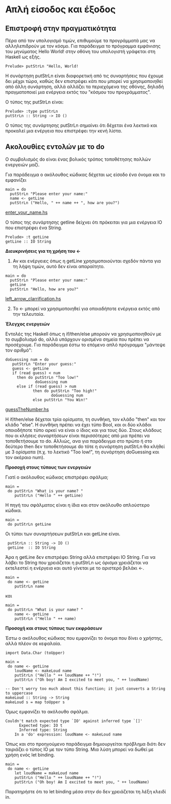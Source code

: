 # Απλή είσοδος και έξοδος

## Επιστροφή στην πραγματικότητα

Πέρα από τον υπολογισμό τιμών, επιθυμούμε τα προγράμματά μας να αλληλεπιδρούν με τον κόσμο. Για παράδειγμα το πρόγραμμα εμφάνισης του μηνύματος Hello World! στην οθόνη του υπολογιστή γράφεται στη Haskell ως εξής.

```
Prelude> putStrLn "Hello, World!
```

Η συνάρτηση putStrLn είναι διαφορετική από τις συναρτήσεις που έχουμε δει μέχρι τώρα, καθώς δεν επιστρέφει κάτι που μπορεί να χρησιμοποιηθεί από άλλη συνάρτηση, αλλά αλλάζει τα περιεχόμενα της οθόνης, δηλαδή πραγματοποιεί μια ενέργεια εκτός του "κόσμου του προγράμματος".

Ο τύπος της putStrLn είναι:

```
Prelude> :type putStrLn
putStrLn :: String -> IO ()
```

Ο τύπος της συνάρτησης putStrLn σημαίνει ότι δέχεται ένα λεκτικό και προκαλεί μια ενέργεια που επιστρέφει την κενή λίστα.

## Ακολουθίες εντολών με το do

Ο συμβολισμός do είναι ένας βολικός τρόπος τοποθέτησης πολλών ενεργειών μαζί.

Για παράδειγμα ο ακόλουθος κώδικας δέχεται ως είσοδο ένα όνομα και το εμφανίζει

```
main = do
  putStrLn "Please enter your name:"
  name <- getLine
  putStrLn ("Hello, " ++ name ++ ", how are you?")
```

[enter_your_name.hs](./enter_your_name.hs)

Ο τύπος της συνάρτησης getline δείχνει ότι πρόκειται για μια ενέργεια IO που επιστρέφει ένα String.

```
Prelude> :t getLine
getLine :: IO String
```

**Διευκρινήσεις για τη χρήση του <-**

1. Αν και ενέργειες όπως η getLine χρησιμοποιούνται σχεδόν πάντα για τη λήψη τιμών, αυτό δεν είναι απαραίτητο.

```
main = do
  putStrLn "Please enter your name:"
  getLine
  putStrLn "Hello, how are you?"
```

[left_arrow_clarrification.hs](./left_arrow_clarrification.hs)

2. Το <- μπορεί να χρησιμοποιηθεί για οποιαδήποτε ενέργεια εκτός από την τελευταία.

**Έλεγχος ενεργειών**

Εντολές της Haskell όπως η if/then/else μπορούν να χρησιμοποιηθούν με το συμβολισμό do, αλλά υπάρχουν ορισμένα σημεία που πρέπει να προσέχουμε. Για παράδειγμα έστω το επόμενο απλό πρόγραμμα "μάντεψε τον αριθμό":

```
doGuessing num = do
   putStrLn "Enter your guess:"
   guess <- getLine
   if (read guess) < num
     then do putStrLn "Too low!"
             doGuessing num
     else if (read guess) > num
            then do putStrLn "Too high!"
                    doGuessing num
            else putStrLn "You Win!"
```

[guessTheNumber.hs](./guessTheNumber.hs)

Η if/then/else δέχεται τρία ορίσματα, τη συνθήκη, τον κλάδο "then" και τον κλάδο "else". Η συνθήκη πρέπει να έχει τύπο Bool, και οι δύο κλάδοι οποιοδήποτε τύπο αρκεί να είναι ο ίδιος και για τους δύο. Στους κλάδους που οι κλήσεις συναρτήσεων είναι περισσότερες από μια πρέπει να τοποθετήσουμε το do. Αλλιώς, ανα για παράδειγμα στο πρώτο ή στο δεύτερο then δεν τοποθετήσουμε do τότε η συνάρτηση putStrLn θα κλήθεί με 3 ορίσματα (π.χ. το λεκτικό "Too low!", τη συνάρτηση doGuessing και τον ακέραιο num).

**Προσοχή στους τύπους των ενεργειών**

Γιατί ο ακόλουθος κώδικας επιστρέφει σφάλμα;

```
main =
 do putStrLn "What is your name? "
    putStrLn ("Hello " ++ getLine)
```

Η πηγή του σφάλματος είναι η ίδια και στον ακόλουθο απλούστερο κώδικα.

```
main =
 do putStrLn getLine
```

Οι τύποι των συναρτήσεων putStrLn και getLine είναι.

```
 putStrLn :: String -> IO ()
 getLine  :: IO String
```

Άρα η getLine δεν επιστρέφει String αλλά επιστρέφει IO String. Για να λάβει το String που χρειάζεται η putStrLn ως όρισμα χρειάζεται να εκτελεστεί η ενέργεια και αυτό γίνεται με το αριστερό βελάκι <-. 

```
main =
 do name <- getLine
    putStrLn name
```

και 

```
main =
 do putStrLn "What is your name? "
    name <- getLine
    putStrLn ("Hello " ++ name)
```

**Προσοχή και στους τύπους των εκφράσεων**

Έστω ο ακόλουθος κώδικας που εμφανίζει το όνομα που δίνει ο χρήστης, αλλά πλέον σε κεφαλαία.

```
import Data.Char (toUpper)

main =
 do name <- getLine
    loudName <- makeLoud name
    putStrLn ("Hello " ++ loudName ++ "!")
    putStrLn ("Oh boy! Am I excited to meet you, " ++ loudName)

-- Don't worry too much about this function; it just converts a String to uppercase
makeLoud :: String -> String
makeLoud s = map toUpper s
```

Όμως εμφανίζει το ακόλουθο σφάλμα.

```
Couldn't match expected type `IO' against inferred type `[]'
      Expected type: IO t
      Inferred type: String
    In a 'do' expression: loudName <- makeLoud name
```

Όπως και στο προηγούμενο παράδειγμα δημιουργείται πρόβλημα διότι δεν ταιριάζει ο τύπος IO με τον τύπο String. Μια λύση μπορεί να δωθεί με χρήση ενός let binding.

```
main =
 do name <- getLine
    let loudName = makeLoud name
    putStrLn ("Hello " ++ loudName ++ "!")
    putStrLn ("Oh boy! Am I excited to meet you, " ++ loudName)
```

Παρατηρήστε ότι το let binding μέσα στην do δεν χρειάζεται τη λέξη κλειδί in.

